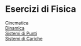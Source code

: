 # Esercizi di Fisica

[Cinematica](https://github.com/CasuFrost/University_notes/blob/main/Terzo%20Anno/Fisica/Esercizi/Cinematica.pdf) \
[Dinamica](https://github.com/CasuFrost/University_notes/blob/main/Terzo%20Anno/Fisica/Esercizi/Dinamica.pdf) \
[Sistemi di Punti](https://github.com/CasuFrost/University_notes/blob/main/Terzo%20Anno/Fisica/Esercizi/SistemidiPunti.pdf)  \
[Sistemi di Cariche](https://github.com/CasuFrost/University_notes/blob/main/Terzo%20Anno/Fisica/Esercizi/SistemiDiCariche.pdf)

